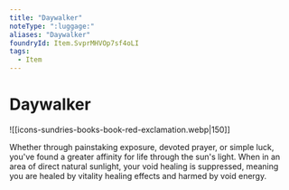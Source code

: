 ```yaml
---
title: "Daywalker"
noteType: ":luggage:"
aliases: "Daywalker"
foundryId: Item.SvprMHVOp7sf4oLI
tags:
  - Item
---
```


# Daywalker
![[icons-sundries-books-book-red-exclamation.webp|150]]

Whether through painstaking exposure, devoted prayer, or simple luck, you've found a greater affinity for life through the sun's light. When in an area of direct natural sunlight, your void healing is suppressed, meaning you are healed by vitality healing effects and harmed by void energy.
